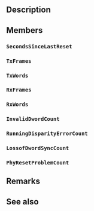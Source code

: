 ## Description

## Members

### `SecondsSinceLastReset`

### `TxFrames`

### `TxWords`

### `RxFrames`

### `RxWords`

### `InvalidDwordCount`

### `RunningDisparityErrorCount`

### `LossofDwordSyncCount`

### `PhyResetProblemCount`

## Remarks

## See also